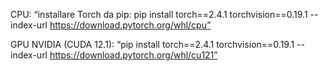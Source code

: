 CPU: “installare Torch da pip: pip install torch==2.4.1 torchvision==0.19.1 --index-url https://download.pytorch.org/whl/cpu”

GPU NVIDIA (CUDA 12.1): “pip install torch==2.4.1 torchvision==0.19.1 --index-url https://download.pytorch.org/whl/cu121”
